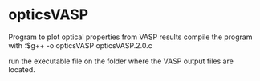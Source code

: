 # opticsVASP
Program to plot optical properties from VASP results
compile the program with :$g++ -o opticsVASP opticsVASP.2.0.c

run the executable file on the folder where the VASP output files are located.
